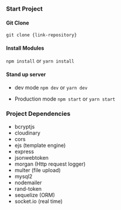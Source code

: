 ### Start Project

#### Git Clone

`git clone {link-repository}`

#### Install Modules

`npm install` or `yarn install`

#### Stand up server

- dev mode
  `npm dev` or `yarn dev`

- Production mode
  `npm start` or `yarn start`

### Project Dependencies

- bcryptjs
- cloudinary
- cors
- ejs (template engine)
- express
- jsonwebtoken
- morgan (Http request logger)
- multer (file upload)
- mysql2
- nodemailer
- rand-token
- sequelize (ORM)
- socket.io (real time)
